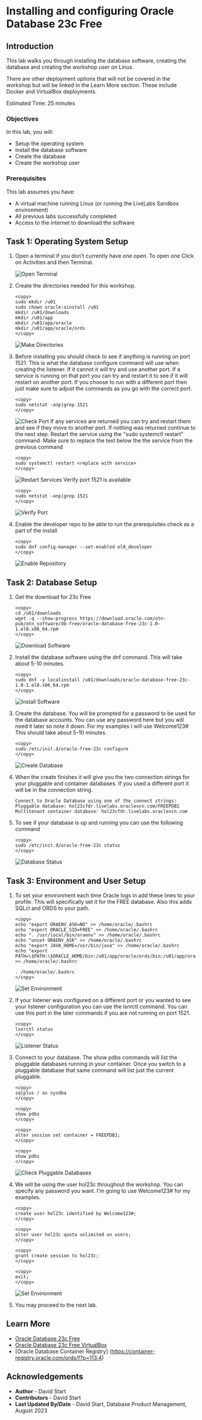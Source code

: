 # Installing and configuring Oracle Database 23c Free

## Introduction

This lab walks you through installing the database software, creating the database and creating the workshop user on Linux.

There are other deployment options that will not be covered in the workshop but will be linked in the Learn More section. These include Docker and VirtualBox deployments.

Estimated Time: 25 minutes

### Objectives

In this lab, you will:
* Setup the operating system
* Install the database software
* Create the database
* Create the workshop user

### Prerequisites

This lab assumes you have:
* A virtual machine running Linux (or running the LiveLabs Sandbox environment)
* All previous labs successfully completed
* Access to the internet to download the software

## Task 1: Operating System Setup

1. Open a terminal if you don't currently have one open. To open one Click on Activities and then Terminal.

    ![Open Terminal](images/install-1-1.png " ")

2. Create the directories needed for this workshop.

    ```
    <copy>
    sudo mkdir /u01
    sudo chown oracle:oinstall /u01
    mkdir /u01/downloads
    mkdir /u01/app
    mkdir /u01/app/oracle
    mkdir /u01/app/oracle/ords
    </copy>
    ```
    ![Make Directories](images/install-1-2.png " ")

3. Before installing you should check to see if anything is running on port 1521. This is what the database configure command will use when creating the listener. If it cannot it will try and use another port. If a service is running on that port you can try and restart it to see if it will restart on another port. If you choose to run with a different port then just make sure to adjust the commands as you go with the correct port.

    ````
    <copy>
    sudo netstat -anp|grep 1521
    </copy>
    ````
    ![Check Port](images/install-1-3.png " ")
    If any services are returned you can try and restart them and see if they move to another port. If nothing was returned continue to the next step. Restart the service using the "sudo systemctl restart" command. Make sure to replace the text below the the service from the previous command
    ````
    <copy>
    sudo systemctl restart <replace with service>
    </copy>
    ````
    ![Restart Services](images/install-1-3a.png " ")
    Verify port 1521 is available
    ````
    <copy>
    sudo netstat -anp|grep 1521
    </copy>
    ````
    ![Verify Port](images/install-1-3b.png " ")

4. Enable the developer repo to be able to run the prerequisites check as a part of the install
    ```
    <copy>
    sudo dnf config-manager --set-enabled ol8_developer
    </copy>
    ```
    ![Enable Repository](images/install-1-4.png " ")

## Task 2: Database Setup

1. Get the download for 23c Free
    ```
    <copy>
    cd /u01/downloads
    wget -q --show-progress https://download.oracle.com/otn-pub/otn_software/db-free/oracle-database-free-23c-1.0-1.el8.x86_64.rpm
    </copy>
    ```
    ![Download Software](images/install-2-1.png " ")

2. Install the database software using the dnf command. This will take about 5-10 minutes.
    ```
    <copy>
    sudo dnf -y localinstall /u01/downloads/oracle-database-free-23c-1.0-1.el8.x86_64.rpm
    </copy>
    ```
    ![Install Software](images/install-2-2.png " ")   

3. Create the database. You will be prompted for a password to be used for the database accounts. You can use any password here but you will need it later so note it down. For my examples I will use Welcome123# This should take about 5-10 minutes.
    ```
    <copy>
    sudo /etc/init.d/oracle-free-23c configure
    </copy>
    ```
    ![Create Database](images/install-2-3.png " ")

4. When the create finishes it will give you the two connection strings for your pluggable and container databases. If you used a different port it will be in the connection string.
    ```
    Connect to Oracle Database using one of the connect strings:
    Pluggable database: hol23cfdr.livelabs.oraclevcn.com/FREEPDB1
    Multitenant container database: hol23cfdr.livelabs.oraclevcn.com
    ```

5. To see if your database is up and running you can use the following command
    ```
    <copy>
    sudo /etc/init.d/oracle-free-23c status
    </copy>
    ```
    ![Database Status](images/install-2-5.png " ")

## Task 3: Environment and User Setup

1. To set your environment each time Oracle logs in add these lines to your profile. This will specifically set it for the FREE database. Also this adds SQLcl and ORDS to your path.
    ```
    <copy>
    echo "export ORAENV_ASK=NO" >> /home/oracle/.bashrc
    echo "export ORACLE_SID=FREE" >> /home/oracle/.bashrc
    echo ". /usr/local/bin/oraenv" >> /home/oracle/.bashrc
    echo "unset ORAENV_ASK" >> /home/oracle/.bashrc
    echo "export JAVA_HOME=/usr/bin/java" >> /home/oracle/.bashrc
    echo "export PATH=\$PATH:\$ORACLE_HOME/bin:/u01/app/oracle/ords/bin:/u01/app/oracle/sqlcl/bin" >> /home/oracle/.bashrc

    . /home/oracle/.bashrc
    </copy>
    ```
    ![Set Environment](images/install-3-1.png " ")

2. If your listener was configured on a different port or you wanted to see your listener configuration you can use the lsnrctl command. You can use this port in the later commands if you are not running on port 1521.
    ````
    <copy>
    lsnrctl status
    </copy>
    ````
    ![Listener Status](images/install-3-2.png " ")

3. Connect to your database. The show pdbs commands will list the pluggable databases running in your container. Once you switch to a pluggable database that same command will list just the current pluggable.
    ```
    <copy>
    sqlplus / as sysdba
    </copy>
    ```
    ```
    <copy>
    show pdbs
    </copy>
    ```
    ```
    <copy>
    alter session set container = FREEPDB1;
    </copy>
    ```
    ```
    <copy>
    show pdbs
    </copy>
    ```
    ![Check Pluggable Databases](images/install-3-3.png " ")

4. We will be using the user hol23c throughout the workshop. You can specify any password you want. I'm going to use Welcome123# for my examples.
    ````
    <copy>
    create user hol23c identified by Welcome123#;
    </copy>
    ````
    ````
    <copy>
    alter user hol23c quota unlimited on users;
    </copy>
    ````
    ````
    <copy>
    grant create session to hol23c;
    </copy>
    ````
    ````
    <copy>
    exit;
    </copy>
    ````
    ![Set Environment](images/install-3-4.png " ")


5. You may proceed to the next lab.


## Learn More

* [Oracle Database 23c Free](https://www.oracle.com/database/free/)
* [Oracle Database 23c Free VirtualBox](https://www.oracle.com/database/technologies/databaseappdev-vm.html)
* [Oracle Database Container Registry] (https://container-registry.oracle.com/ords/f?p=113:4)

## Acknowledgements
* **Author** - David Start
* **Contributors** - David Start
* **Last Updated By/Date** - David Start, Database Product Management, August 2023
